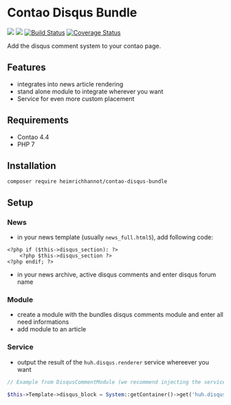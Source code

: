 # Contao Disqus Bundle

[![](https://img.shields.io/packagist/v/heimrichhannot/contao-disqus-bundle.svg)](https://packagist.org/packages/heimrichhannot/contao-disqus-bundle)
[![](https://img.shields.io/packagist/dt/heimrichhannot/contao-disqus-bundle.svg)](https://packagist.org/packages/heimrichhannot/contao-disqus-bundle)
[![Build Status](https://travis-ci.org/heimrichhannot/contao-disqus-bundle.svg?branch=master)](https://travis-ci.org/heimrichhannot/contao-disqus-bundle)
[![Coverage Status](https://coveralls.io/repos/github/heimrichhannot/contao-disqus-bundle/badge.svg?branch=master)](https://coveralls.io/github/heimrichhannot/contao-disqus-bundle?branch=master)

Add the disqus comment system to your contao page.

## Features
* integrates into news article rendering
* stand alone module to integrate wherever you want
* Service for even more custom placement

## Requirements

* Contao 4.4
* PHP 7

## Installation

```
composer require heimrichhannot/contao-disqus-bundle
```

## Setup

### News 

* in your news template (usually `news_full.html5`), add following code:
```
<?php if ($this->disqus_section): ?>
    <?php $this->disqus_section ?>
<?php endif; ?>
```
* in your news archive, active disqus comments and enter disqus forum name

### Module

* create a module with the bundles disqus comments module and enter all need informations
* add module to an article 

### Service

* output the result of the `huh.disqus.renderer` service whereever you want

```php
// Example from DisqusCommentModule (we recommend injecting the service instead of calling it direct from container):

$this->Template->disqus_block = System::getContainer()->get('huh.disqus.renderer')->render($this->disqus_shortname, $this->disqus_identifier);
```


